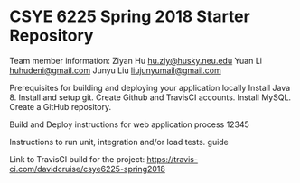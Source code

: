 # CSYE 6225 Spring 2018 Starter Repository
Team member information:
Ziyan Hu    hu.ziy@husky.neu.edu
Yuan Li     huhudeni@gmail.com
Junyu Liu   liujunyumail@gmail.com

Prerequisites for building and deploying your application locally
Install Java 8. Install and setup git. Create Github and TravisCI accounts. Install MySQL.
Create a GitHub repository.

Build and Deploy instructions for web application
process
12345

Instructions to run unit, integration and/or load tests.
guide

Link to TravisCI build for the project: https://travis-ci.com/davidcruise/csye6225-spring2018
